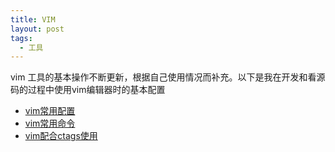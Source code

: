 ```yaml
---
title: VIM
layout: post
tags:
  - 工具
---
```


vim 工具的基本操作不断更新，根据自己使用情况而补充。以下是我在开发和看源码的过程中使用vim编辑器时的基本配置

- [vim常用配置](http://fromwiz.com/share/s/09FnQG0uDkMA2tyWxz1kLdUr04wqpj2vTA9k2Wi8C02pTCMk)
- [vim常用命令](http://fromwiz.com/share/s/09FnQG0uDkMA2tyWxz1kLdUr0IRhkT10NkN22dXY1a1sjvVq)
- [vim配合ctags使用](http://fromwiz.com/share/s/09FnQG0uDkMA2tyWxz1kLdUr0ibJW43WG4CU2OKO3w0HZ50B)
